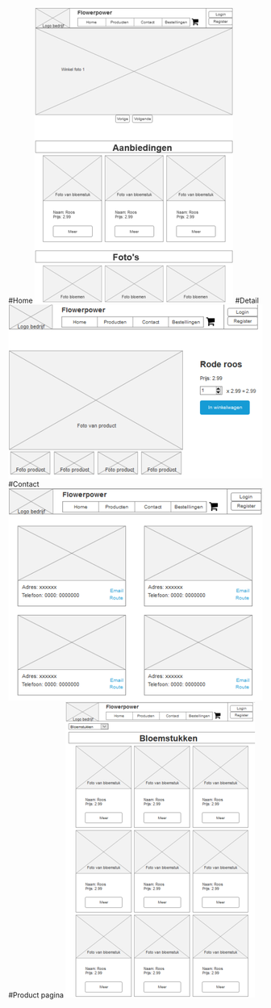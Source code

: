 #Home
<img src="docs/home.png" alt="Home">
#Detail
<img src="docs/detail.png" alt="Detail">
#Contact
<img src="docs/contact.png" alt="Contact">
#Product pagina
<img src="docs/prodpage.png" alt="Product pagina">
<p align="center">


</p>

